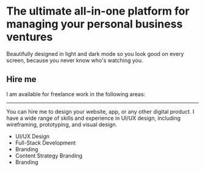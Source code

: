 # The ultimate all-in-one platform for managing your personal business ventures

Beautifully designed in light and dark mode so you look good on every screen, because you never know who's watching you.

## Hire me

I am available for freelance work in the following areas:

***

You can hire me to design your website, app, or any other digital product. I have a wide range of skills and experience in UI/UX design, including wireframing, prototyping, and visual design.

- UI/UX Design
- Full-Stack Development
- Branding
- Content Strategy Branding
- Branding